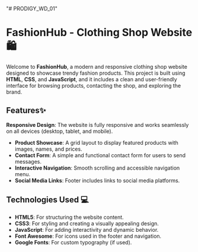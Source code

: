 "# PRODIGY_WD_01" 
# FashionHub - Clothing Shop Website🛍️ 
Welcome to **FashionHub**, a modern and responsive clothing shop website designed to showcase trendy fashion products. This project is built using **HTML**, **CSS**, and **JavaScript**, and it includes a clean and user-friendly interface for browsing products, contacting the shop, and exploring the brand.
## Features✨
**Responsive Design**: The website is fully responsive and works seamlessly on all devices (desktop, tablet, and mobile).
- **Product Showcase**: A grid layout to display featured products with images, names, and prices.
- **Contact Form**: A simple and functional contact form for users to send messages.
- **Interactive Navigation**: Smooth scrolling and accessible navigation menu.
- **Social Media Links**: Footer includes links to social media platforms.
## Technologies Used 💻

- **HTML5**: For structuring the website content.
- **CSS3**: For styling and creating a visually appealing design.
- **JavaScript**: For adding interactivity and dynamic behavior.
- **Font Awesome**: For icons used in the footer and navigation.
- **Google Fonts**: For custom typography (if used).
